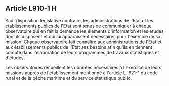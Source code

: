 Article L910-1 H
----
Sauf disposition législative contraire, les administrations de l'Etat et les
établissements publics de l'Etat sont tenus de communiquer à chaque observatoire
qui en fait la demande les éléments d'information et les études dont ils
disposent et qui lui apparaissent nécessaires pour l'exercice de sa mission.
Chaque observatoire fait connaître aux administrations de l'Etat et aux
établissements publics de l'Etat ses besoins afin qu'ils en tiennent compte dans
l'élaboration de leurs programmes de travaux statistiques et d'études.

Les observatoires recueillent les données nécessaires à l'exercice de leurs
missions auprès de l'établissement mentionné à l'article L. 621-1 du code rural
et de la pêche maritime et du service statistique public.

